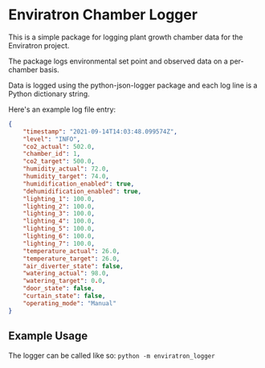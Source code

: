 
# Enviratron Chamber Logger

This is a simple package for logging plant growth chamber data for the Enviratron project. 

The package logs environmental set point and observed data on a per-chamber basis.

Data is logged using the python-json-logger package and each log line is a Python dictionary string.

Here's an example log file entry:

```json
{
    "timestamp": "2021-09-14T14:03:48.099574Z", 
    "level": "INFO", 
    "co2_actual": 502.0, 
    "chamber_id": 1, 
    "co2_target": 500.0, 
    "humidity_actual": 72.0, 
    "humidity_target": 74.0, 
    "humidification_enabled": true, 
    "dehumidification_enabled": true, 
    "lighting_1": 100.0, 
    "lighting_2": 100.0, 
    "lighting_3": 100.0, 
    "lighting_4": 100.0, 
    "lighting_5": 100.0, 
    "lighting_6": 100.0, 
    "lighting_7": 100.0, 
    "temperature_actual": 26.0, 
    "temperature_target": 26.0, 
    "air_diverter_state": false, 
    "watering_actual": 98.0, 
    "watering_target": 0.0, 
    "door_state": false, 
    "curtain_state": false, 
    "operating_mode": "Manual"
}
```

## Example Usage

The logger can be called like so: ```python -m enviratron_logger```